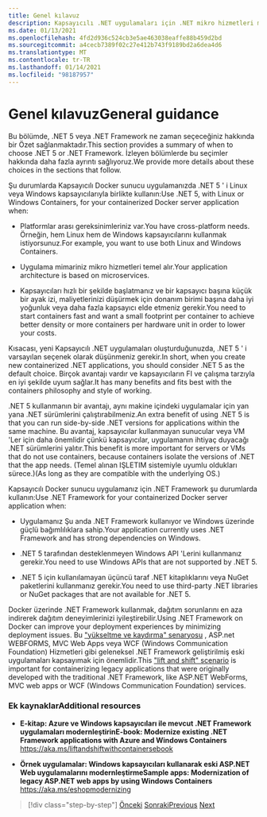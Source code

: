 ```yaml
---
title: Genel kılavuz
description: Kapsayıcılı .NET uygulamaları için .NET mikro hizmetleri mimarisi | Genel rehberlik
ms.date: 01/13/2021
ms.openlocfilehash: 4fd2d936c524cb3e5ae463038eaffe88b459d2bd
ms.sourcegitcommit: a4cecb7389f02c27e412b743f9189bd2a6dea4d6
ms.translationtype: MT
ms.contentlocale: tr-TR
ms.lasthandoff: 01/14/2021
ms.locfileid: "98187957"
---
```

# <a name="general-guidance"></a><span data-ttu-id="75406-103">Genel kılavuz</span><span class="sxs-lookup"><span data-stu-id="75406-103">General guidance</span></span>

<span data-ttu-id="75406-104">Bu bölümde, .NET 5 veya .NET Framework ne zaman seçeceğiniz hakkında bir Özet sağlanmaktadır.</span><span class="sxs-lookup"><span data-stu-id="75406-104">This section provides a summary of when to choose .NET 5 or .NET Framework.</span></span> <span data-ttu-id="75406-105">İzleyen bölümlerde bu seçimler hakkında daha fazla ayrıntı sağlıyoruz.</span><span class="sxs-lookup"><span data-stu-id="75406-105">We provide more details about these choices in the sections that follow.</span></span>

<span data-ttu-id="75406-106">Şu durumlarda Kapsayıcılı Docker sunucu uygulamanızda .NET 5 ' i Linux veya Windows kapsayıcılarıyla birlikte kullanın:</span><span class="sxs-lookup"><span data-stu-id="75406-106">Use .NET 5, with Linux or Windows Containers, for your containerized Docker server application when:</span></span>

- <span data-ttu-id="75406-107">Platformlar arası gereksinimleriniz var.</span><span class="sxs-lookup"><span data-stu-id="75406-107">You have cross-platform needs.</span></span> <span data-ttu-id="75406-108">Örneğin, hem Linux hem de Windows kapsayıcılarını kullanmak istiyorsunuz.</span><span class="sxs-lookup"><span data-stu-id="75406-108">For example, you want to use both Linux and Windows Containers.</span></span>

- <span data-ttu-id="75406-109">Uygulama mimariniz mikro hizmetleri temel alır.</span><span class="sxs-lookup"><span data-stu-id="75406-109">Your application architecture is based on microservices.</span></span>

- <span data-ttu-id="75406-110">Kapsayıcıları hızlı bir şekilde başlatmanız ve bir kapsayıcı başına küçük bir ayak izi, maliyetlerinizi düşürmek için donanım birimi başına daha iyi yoğunluk veya daha fazla kapsayıcı elde etmeniz gerekir.</span><span class="sxs-lookup"><span data-stu-id="75406-110">You need to start containers fast and want a small footprint per container to achieve better density or more containers per hardware unit in order to lower your costs.</span></span>

<span data-ttu-id="75406-111">Kısacası, yeni Kapsayıcılı .NET uygulamaları oluşturduğunuzda, .NET 5 ' i varsayılan seçenek olarak düşünmeniz gerekir.</span><span class="sxs-lookup"><span data-stu-id="75406-111">In short, when you create new containerized .NET applications, you should consider .NET 5 as the default choice.</span></span> <span data-ttu-id="75406-112">Birçok avantajı vardır ve kapsayıcıların FI ve çalışma tarzıyla en iyi şekilde uyum sağlar.</span><span class="sxs-lookup"><span data-stu-id="75406-112">It has many benefits and fits best with the containers philosophy and style of working.</span></span>

<span data-ttu-id="75406-113">.NET 5 kullanmanın bir avantajı, aynı makine içindeki uygulamalar için yan yana .NET sürümlerini çalıştırabilmeniz.</span><span class="sxs-lookup"><span data-stu-id="75406-113">An extra benefit of using .NET 5 is that you can run side-by-side .NET versions for applications within the same machine.</span></span> <span data-ttu-id="75406-114">Bu avantaj, kapsayıcılar kullanmayan sunucular veya VM 'Ler için daha önemlidir çünkü kapsayıcılar, uygulamanın ihtiyaç duyacağı .NET sürümlerini yalıtır.</span><span class="sxs-lookup"><span data-stu-id="75406-114">This benefit is more important for servers or VMs that do not use containers, because containers isolate the versions of .NET that the app needs.</span></span> <span data-ttu-id="75406-115">(Temel alınan IŞLETIM sistemiyle uyumlu oldukları sürece.)</span><span class="sxs-lookup"><span data-stu-id="75406-115">(As long as they are compatible with the underlying OS.)</span></span>

<span data-ttu-id="75406-116">Kapsayıcılı Docker sunucu uygulamanız için .NET Framework şu durumlarda kullanın:</span><span class="sxs-lookup"><span data-stu-id="75406-116">Use .NET Framework for your containerized Docker server application when:</span></span>

- <span data-ttu-id="75406-117">Uygulamanız Şu anda .NET Framework kullanıyor ve Windows üzerinde güçlü bağımlılıklara sahip.</span><span class="sxs-lookup"><span data-stu-id="75406-117">Your application currently uses .NET Framework and has strong dependencies on Windows.</span></span>

- <span data-ttu-id="75406-118">.NET 5 tarafından desteklenmeyen Windows API 'Lerini kullanmanız gerekir.</span><span class="sxs-lookup"><span data-stu-id="75406-118">You need to use Windows APIs that are not supported by .NET 5.</span></span>

- <span data-ttu-id="75406-119">.NET 5 için kullanılamayan üçüncü taraf .NET kitaplıklarını veya NuGet paketlerini kullanmanız gerekir.</span><span class="sxs-lookup"><span data-stu-id="75406-119">You need to use third-party .NET libraries or NuGet packages that are not available for .NET 5.</span></span>

<span data-ttu-id="75406-120">Docker üzerinde .NET Framework kullanmak, dağıtım sorunlarını en aza indirerek dağıtım deneyimlerinizi iyileştirebilir.</span><span class="sxs-lookup"><span data-stu-id="75406-120">Using .NET Framework on Docker can improve your deployment experiences by minimizing deployment issues.</span></span> <span data-ttu-id="75406-121">Bu ["yükseltme ve kaydırma" senaryosu](https://aka.ms/liftandshiftwithcontainersebook) , ASP.net WEBFORMS, MVC Web Apps veya WCF (Windows Communication Foundation) Hizmetleri gibi geleneksel .NET Framework geliştirilmiş eski uygulamaları kapsayımak için önemlidir.</span><span class="sxs-lookup"><span data-stu-id="75406-121">This ["lift and shift" scenario](https://aka.ms/liftandshiftwithcontainersebook) is important for containerizing legacy applications that were originally developed with the traditional .NET Framework, like ASP.NET WebForms, MVC web apps or WCF (Windows Communication Foundation) services.</span></span>

### <a name="additional-resources"></a><span data-ttu-id="75406-122">Ek kaynaklar</span><span class="sxs-lookup"><span data-stu-id="75406-122">Additional resources</span></span>

- <span data-ttu-id="75406-123">**E-kitap: Azure ve Windows kapsayıcıları ile mevcut .NET Framework uygulamaları modernleştirin**</span><span class="sxs-lookup"><span data-stu-id="75406-123">**E-book: Modernize existing .NET Framework applications with Azure and Windows Containers**</span></span>  
    <https://aka.ms/liftandshiftwithcontainersebook>

- <span data-ttu-id="75406-124">**Örnek uygulamalar: Windows kapsayıcıları kullanarak eski ASP.NET Web uygulamalarını modernleştirme**</span><span class="sxs-lookup"><span data-stu-id="75406-124">**Sample apps: Modernization of legacy ASP.NET web apps by using Windows Containers**</span></span>  
    <https://aka.ms/eshopmodernizing>

>[!div class="step-by-step"]
><span data-ttu-id="75406-125">[Önceki](index.md) 
> [Sonraki](net-core-container-scenarios.md)</span><span class="sxs-lookup"><span data-stu-id="75406-125">[Previous](index.md)
[Next](net-core-container-scenarios.md)</span></span>
